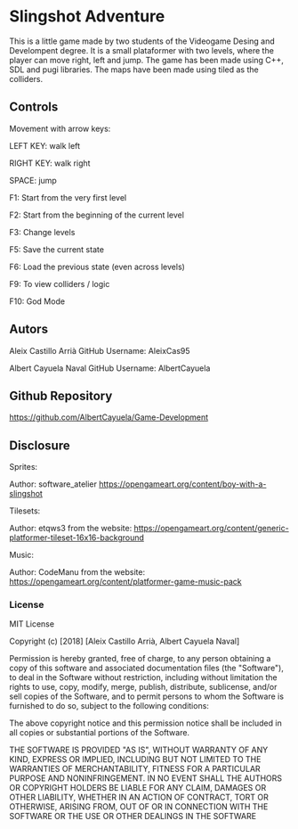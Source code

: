 ﻿# Slingshot Adventure

This is a little game made by two students of the Videogame Desing and Develompent degree. It is a small plataformer with two levels, where the player can move right, left and jump.
The game has been made using C++, SDL and pugi libraries. 
The maps have been made using tiled as the colliders.

 ## Controls
 
Movement with arrow keys:

LEFT KEY: walk left

RIGHT KEY: walk right

SPACE: jump
 
F1: Start from the very first level

F2: Start from the beginning of the current level

F3: Change levels

F5: Save the current state 

F6: Load the previous state (even across levels)

F9: To view colliders / logic 

F10: God Mode
 
 ## Autors
 
 Aleix Castillo Arrià
 GitHub Username: AleixCas95
 
 Albert Cayuela Naval
 GitHub Username: AlbertCayuela
 
 ## Github Repository
 
 https://github.com/AlbertCayuela/Game-Development
 
 ## Disclosure
 
 Sprites:
 
 Author: software_atelier
 https://opengameart.org/content/boy-with-a-slingshot
 
 Tilesets:
 
Author: etqws3 from the website:
https://opengameart.org/content/generic-platformer-tileset-16x16-background

 Music:
 
Author: CodeManu from the website:
https://opengameart.org/content/platformer-game-music-pack

 ### License
 
 MIT License
 
 Copyright (c) [2018] [Aleix Castillo Arrià, Albert Cayuela Naval]
 
Permission is hereby granted, free of charge, to any person obtaining a copy
of this software and associated documentation files (the "Software"), to deal
in the Software without restriction, including without limitation the rights
to use, copy, modify, merge, publish, distribute, sublicense, and/or sell
copies of the Software, and to permit persons to whom the Software is
furnished to do so, subject to the following conditions:

The above copyright notice and this permission notice shall be included in all
copies or substantial portions of the Software.

THE SOFTWARE IS PROVIDED "AS IS", WITHOUT WARRANTY OF ANY KIND, EXPRESS OR
IMPLIED, INCLUDING BUT NOT LIMITED TO THE WARRANTIES OF MERCHANTABILITY,
FITNESS FOR A PARTICULAR PURPOSE AND NONINFRINGEMENT. IN NO EVENT SHALL THE
AUTHORS OR COPYRIGHT HOLDERS BE LIABLE FOR ANY CLAIM, DAMAGES OR OTHER
LIABILITY, WHETHER IN AN ACTION OF CONTRACT, TORT OR OTHERWISE, ARISING FROM,
OUT OF OR IN CONNECTION WITH THE SOFTWARE OR THE USE OR OTHER DEALINGS IN THE
SOFTWARE

